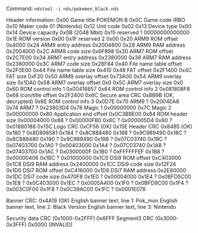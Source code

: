 Command: `ndstool -i nds/pokemon_black.nds`

Header information:
0x00	Game title               	POKEMON B
0x0C	Game code                	IRBO
0x10	Maker code               	01 (Nintendo)
0x12	Unit code                	0x02
0x13	Device type              	0x00
0x14	Device capacity          	0x0B (2048 Mbit)
0x15	reserved 1               	00000000000000
0x1E	ROM version              	0x00
0x1F	reserved 2               	0x00
0x20	ARM9 ROM offset          	0x4000
0x24	ARM9 entry address       	0x2004800
0x28	ARM9 RAM address         	0x2004000
0x2C	ARM9 code size           	0x6F898
0x30	ARM7 ROM offset          	0x2C7E00
0x34	ARM7 entry address       	0x2380000
0x38	ARM7 RAM address         	0x2380000
0x3C	ARM7 code size           	0x28F84
0x40	File name table offset   	0x2F0E00
0x44	File name table size     	0x410
0x48	FAT offset               	0x2F1400
0x4C	FAT size                 	0xF20
0x50	ARM9 overlay offset      	0x73A00
0x54	ARM9 overlay size        	0x1DA0
0x58	ARM7 overlay offset      	0x0
0x5C	ARM7 overlay size        	0x0
0x60	ROM control info 1       	0x00416657
0x64	ROM control info 2       	0x081808F8
0x68	Icon/title offset        	0x2F2400
0x6C	Secure area CRC          	0x8B9B (OK, decrypted)
0x6E	ROM control info 3       	0x0D7E
0x70	ARM9 ?                   	0x2004EA8
0x74	ARM7 ?                   	0x23803D4
0x78	Magic 1                  	0x00000000
0x7C	Magic 2                  	0x00000000
0x80	Application end offset   	0x0C3B8E00
0x84	ROM header size          	0x00004000
0x88	?                        	0x00000FB0
0x8C	?                        	0x000005D4
0x90	?                        	0x01880188
0x15C	Logo CRC                 	0xCF56 (OK)
0x15E	Header CRC               	0x8485 (OK)
0x180	?                        	0x8D898581
0x184	?                        	0x8C888480
0x188	?                        	0x9C989490
0x18C	?                        	0x8C888480
0x190	?                        	0x9C989490
0x198	?                        	0x07C03740
0x19C	?                        	0x07403700
0x1A0	?                        	0x00403000
0x1A4	?                        	0x07C03740
0x1A8	?                        	0x07403700
0x1AC	?                        	0x0300000F
0x1B0	?                        	0xFFFFFFEF
0x1B8	?                        	0x00000406
0x1BC	?                        	0x01000000
0x1C0	DSi9 ROM offset          	0xC403000
0x1C8	DSi9 RAM address         	0x2400000
0x1CC	DSi9 code size           	0x12F24
0x1D0	DSi7 ROM offset          	0xC416000
0x1D8	DSi7 RAM address         	0x2E80000
0x1DC	DSi7 code size           	0x470F8
0x1E0	?                        	0x00004000
0x1E4	?                        	0x0BFD5C00
0x1E8	?                        	0x0C403000
0x1EC	?                        	0x0005A400
0x1F0	?                        	0x0BFD9C00
0x1F4	?                        	0x003C0F00
0x1F8	?                        	0x0C39AC00
0x1FC	?                        	0x0001E078

Banner CRC:                     	0x4A19 (OK)
English banner text, line 1:    	Pok_mon
English banner text, line 2:    	Black Version
English banner text, line 3:    	Nintendo

Security data CRC (0x1000-0x2FFF)  0x6FFF
Segment3 CRC (0x3000-0x3FFF)       0x0000 (INVALID)
